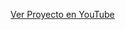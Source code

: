 [Ver Proyecto en YouTube]([https://www.youtube.com/watch?v=tu_codigo_de_video](https://www.youtube.com/watch?v=CiRkiIo0b20))
